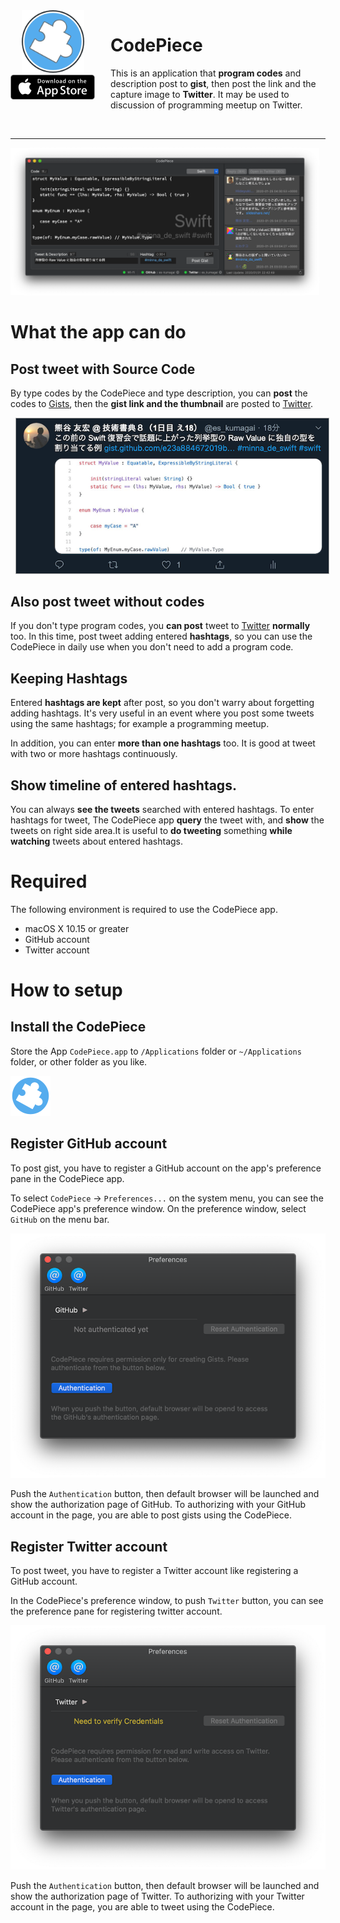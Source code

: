 <div style="float: left; text-align: center;">
<a href="https://itunes.apple.com/jp/app/codepiece/id1021284423?mt=12"><img src="Resources/Images/CodePiece.128x128.png" width="100px"></a>
<br/>
<a href="https://itunes.apple.com/jp/app/codepiece/id1021284423?mt=12"><img src="Resources/Images/Download_on_the_App_Store_Badge.135x40.png" width="135px"/></a>
</div>

<div style="padding-left: 160px; padding-top: 0pt;">
<h1>CodePiece</h1>

<p>
This is an application that <strong>program codes</strong> and description post to <strong>gist</strong>, then post the link and the capture image to <strong>Twitter</strong>. It may be used to discussion of programming meetup on Twitter.
</p>

</div>

<br clear="all"/>

---

<img src="Resources/Screenshots/2.0/main.png" style="max-width: 98%">

# What the app can do

## Post tweet with Source Code

By type codes by the CodePiece and type description, you can **post** the codes to [Gists](https://gist.github.com/), then the **gist link and the thumbnail** are posted to [Twitter](https://twitter.com/).

<img src="Resources/Screenshots/2.0/tweet-with-code.png" style="max-width: 500px; border: 1px solid #AAA; margin-left: 8px">

## Also post tweet without codes

If you don't type program codes, you **can post** tweet to [Twitter](https://twitter.com/) **normally** too.
In this time, post tweet adding entered **hashtags**, so you can use the CodePiece in daily use when you don't need to add a program code.

## Keeping Hashtags

Entered **hashtags are kept** after post, so you don't warry about forgetting adding hashtags. It's very useful in an event where you post some tweets using the same hashtags; for example a programming meetup.

In addition, you can enter **more than one hashtags** too. It is good at tweet with two or more hashtags continuously.

## Show timeline of entered hashtags.

You can always **see the tweets** searched with entered hashtags.
To enter hashtags for tweet, The CodePiece app **query** the tweet with, and **show** the tweets on right side area.It is useful to **do tweeting** something **while watching** tweets about entered hashtags.


# Required

The following environment is required to use the CodePiece app.

* macOS X 10.15 or greater
* GitHub account
* Twitter account

# How to setup

## Install the CodePiece

Store the App `CodePiece.app` to `/Applications` folder or `~/Applications` folder, or other folder as you like.

![CodePiece](Resources/Images/Icon.CodePiece.png)

## Register GitHub account

To post gist, you have to register a GitHub account on the app's preference pane in the CodePiece app.

To select `CodePiece` → `Preferences...` on the system menu, 
you can see the CodePiece app's preference window.
On the preference window, select `GitHub` on the menu bar.

![環境設定](Resources/Screenshots/2.0/preferences-github.png)

Push the `Authentication` button, then default browser will be launched and show the authorization page of GitHub. To authorizing with your GitHub account in the page, you are able to post gists using the CodePiece.

## Register Twitter account

To post tweet, you have to register a Twitter account like registering a GitHub account.

In the CodePiece's preference window, to push `Twitter` button, you can see the preference pane for registering twitter account.

![環境設定](Resources/Screenshots/2.0/preferences-twitter.png)

Push the `Authentication` button, then default browser will be launched and show the authorization page of Twitter. To authorizing with your Twitter account in the page, you are able to tweet using the CodePiece.

